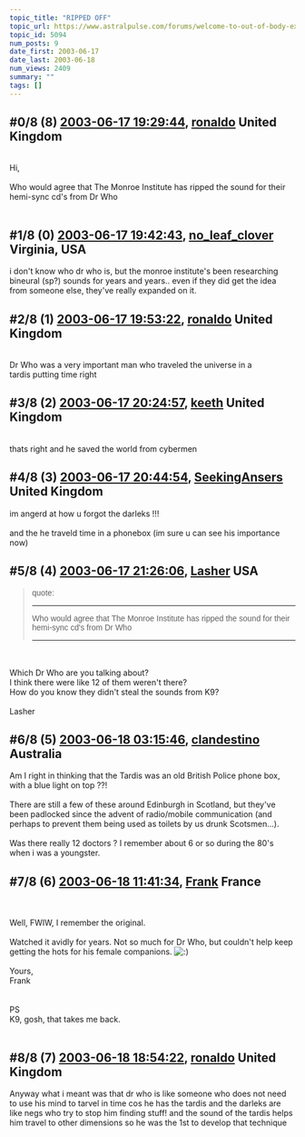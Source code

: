 ```yaml
---
topic_title: "RIPPED OFF"
topic_url: https://www.astralpulse.com/forums/welcome-to-out-of-body-experiences!/ripped-off
topic_id: 5094
num_posts: 9
date_first: 2003-06-17
date_last: 2003-06-18
num_views: 2409
summary: ""
tags: []
---
```


## \#0/8 (8) [2003-06-17 19:29:44](https://www.astralpulse.com/forums/index.php?msg=120778), [ronaldo](https://www.astralpulse.com/forums/profile/?u=2518) United Kingdom ##
<section>
<font size='"6"'>
</font>
<br>
Hi,
<br>
<br>
Who would agree that The Monroe Institute has ripped the sound for their hemi-sync cd's from Dr Who
<br>
<br>
<font color='"blue"'>
</font>
</section>

## \#1/8 (0) [2003-06-17 19:42:43](https://www.astralpulse.com/forums/index.php?msg=35163), [no_leaf_clover](https://www.astralpulse.com/forums/profile/?u=1764) Virginia, USA ##
<section>
i don't know who dr who is, but the monroe institute's been researching bineural (sp?) sounds for years and years.. even if they did get the idea from someone else, they've really expanded on it.
</section>

## \#2/8 (1) [2003-06-17 19:53:22](https://www.astralpulse.com/forums/index.php?msg=35164), [ronaldo](https://www.astralpulse.com/forums/profile/?u=2518) United Kingdom ##
<section>
<br>
Dr Who was a very important man who traveled the universe in a
<br>
tardis putting time right
<br>
</section>

## \#3/8 (2) [2003-06-17 20:24:57](https://www.astralpulse.com/forums/index.php?msg=35168), [keeth](https://www.astralpulse.com/forums/profile/?u=2484) United Kingdom ##
<section>
<br>
thats right and he saved the world from cybermen
</section>

## \#4/8 (3) [2003-06-17 20:44:54](https://www.astralpulse.com/forums/index.php?msg=35176), [SeekingAnsers](https://www.astralpulse.com/forums/profile/?u=2554) United Kingdom ##
<section>
im angerd at how u forgot the darleks !!!
<br>
<br>
and the he traveld time in a phonebox (im sure u can see his importance now)
</section>

## \#5/8 (4) [2003-06-17 21:26:06](https://www.astralpulse.com/forums/index.php?msg=35181), [Lasher](https://www.astralpulse.com/forums/profile/?u=2390) USA ##
<section>
<blockquote id='"quote"'>
 <font face='"Arial"' id='"quote"' size='"1"'>
  quote:
  <hr height='"1"' id='"quote"' noshade=""/>
  Who would agree that The Monroe Institute has ripped the sound for their hemi-sync cd's from Dr Who
  <hr height='"1"' id='"quote"' noshade=""/>
 </font>
</blockquote>
<br>
<br>
Which Dr Who are you talking about?
<br>
I think there were like 12 of them weren't there?
<br>
How do you know they didn't steal the sounds from K9?
<br>
<br>
Lasher
</section>

## \#6/8 (5) [2003-06-18 03:15:46](https://www.astralpulse.com/forums/index.php?msg=35209), [clandestino](https://www.astralpulse.com/forums/profile/?u=691) Australia ##
<section>
Am I right in thinking that the Tardis was an old British Police phone box, with a blue light on top ??!
<br>
<br>
There are still a few of these around Edinburgh in Scotland, but they've been padlocked since the advent of radio/mobile communication (and perhaps to prevent them being used as toilets by us drunk Scotsmen...).
<br>
<br>
Was there really 12 doctors ? I remember about 6 or so during the 80's when i was a youngster.
</section>

## \#7/8 (6) [2003-06-18 11:41:34](https://www.astralpulse.com/forums/index.php?msg=35241), [Frank](https://www.astralpulse.com/forums/profile/?u=359) France ##
<section>
<br>
<br>
Well, FWIW, I remember the original.
<br>
<br>
Watched it avidly for years. Not so much for Dr Who, but couldn't help keep getting the hots for his female companions.
<img alt=":)" class="smiley" src="https://www.astralpulse.com/forums/Smileys/fugue/smiley.png" title="Smiley"/>
<br>
<br>
Yours,
<br>
Frank
<br>
<br>
<br>
PS
<br>
K9, gosh, that takes me back.
<br>
<br>
</section>

## \#8/8 (7) [2003-06-18 18:54:22](https://www.astralpulse.com/forums/index.php?msg=35290), [ronaldo](https://www.astralpulse.com/forums/profile/?u=2518) United Kingdom ##
<section>
Anyway what i meant was that dr who is like someone who does not need to use his mind to tarvel in time cos he has the tardis and the darleks are like negs who try to stop him finding stuff! and the sound of the tardis helps him travel to other dimensions so he was the 1st to develop that technique
</section>
